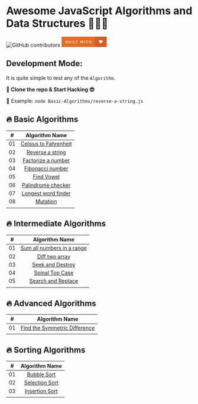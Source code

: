 # Awesome JavaScript Algorithms and Data Structures  🥰😍🤩

![GitHub contributors](https://img.shields.io/github/contributors/shaonkabir8/algorithm-practice?style=for-the-badge)
![Built With Love](./docs/built-with-love.png)

## Development Mode:
It is quite simple to test any of the `Algorithm`.

__🎉 Clone the repo & Start Hacking 😎__ 

🚀 Example: `node Basic-Algorithms/reverse-a-string.js`



## 🔥 Basic Algorithms
|   #   |                           Algorithm Name                            |
| :---: | :-----------------------------------------------------------------: |
|  01   | [Celsius to Fahrenheit](/Basic_Algorithms/celsius_to_fahrenheit.js) |
|  02   |      [Reverse a string](/Basic_Algorithms/reverse-a-string.js)      |
|  03   |    [Factorize a number](/Basic_Algorithms/factorize_a_number.js)    |
|  04   |         [Fibonacci number](/Basic_Algorithms/fibonacci.js)          |
|  05   |           [Find Vowel](/Basic_Algorithms/find-vowels.js)            |
|  06   |    [Palindrome checker](/Basic_Algorithms/palindrome-checker.js)    |
|  07   |   [Longest word finder](/Basic_Algorithms/longest-word-finder.js)   |
|  08   |              [Mutation](/Basic_Algorithms/mutation.js)              |
|       |                                                                     |





## 🔥 Intermediate Algorithms
|   #   |                              Algorithm Name                              |
| :---: | :----------------------------------------------------------------------: |
|  01   | [Sum all numbers in a range](/Intermediate_Algorithms/sum_all_number.js) |
|  02   |       [Diff two array](/Intermediate_Algorithms/diff_two_array.js)       |
|  03   |     [Seek and Destroy](/Intermediate_Algorithms/seek_and_destroy.js)     |
|  04   |      [Spinal Top Case](/Intermediate_Algorithms/spinal_top_case.js)      |
|  05   |   [Search and Replace](/Intermediate_Algorithms/search_and_replace.js)   |
|       |                                                                          |

## 🔥 Advanced Algorithms
|   #   |                                Algorithm Name                                 |
| :---: | :---------------------------------------------------------------------------: |
|  01   | [Find the Symmetric Difference](/Advanced_Algorithms/symmetric_difference.js) |
|       |                                                                               |


## 🔥 Sorting Algorithms
|   #   |                      Algorithm Name                      |
| :---: | :------------------------------------------------------: |
|  01   |    [Bubble Sort](/Advanced_Algorithms/bubble_sort.js)    |
|  02   | [Selection Sort](/Advanced_Algorithms/selection_sort.js) |
|  03   | [Insertion Sort](/Advanced_Algorithms/insertion_sort.js) |
|       |                                                          |